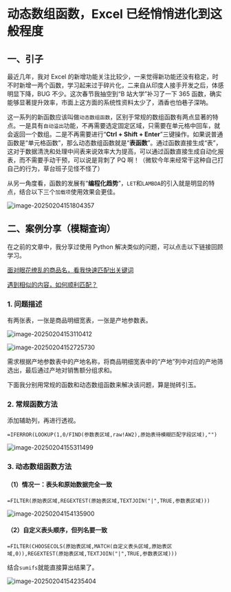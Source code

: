 # 动态数组函数，Excel 已经悄悄进化到这般程度

## 一、引子

最近几年，我对 Excel 的新增功能关注比较少，一来觉得新功能还没有稳定，时不时新增一两个函数，学习起来过于碎片化，二来自从印度人接手开发之后，体感明显下降，BUG 不少。这次春节我抽空到“B 站大学”补习了一下 365 函数，确实能够显著提升效率，市面上这方面的系统性资料太少了，酒香也怕巷子深呐。

这一系列的新函数应该叫做`动态数组函数`，区别于常规的数组函数有两点显著的特点。一是具有`自动溢出`功能，不再需要选定固定区域，只需要在单元格中回车，就会返回一个数组。二是不再需要进行“**Ctrl + Shift + Enter**”三键操作。如果说普通函数是“单元格函数”，那么动态数组函数就是“**表函数**”。通过函数直接生成“表”，这对于数据清洗和处理中间表来说效率大为提高，可以通过函数直接生成自动化报表，而不需要手动干预，可以说是背刺了 PQ 啊！（微软今年来经常干这种自己打自己的行为，草台班子见怪不怪了）

从另一角度看，函数的发展有“**编程化趋势**”，`LET`和`LAMBDA`的引入就是明显的特点，结合以下三个`加载项`使用效果会更佳。

![image-20250204151804357](https://cdn.jsdelivr.net/gh/don2vito/picgo_warehouse/pic/202502041518485.png)

## 二、案例分享（模糊查询）

在之前的文章中，我分享过使用 Python 解决类似的问题，可以点击以下链接回顾学习。

[面对眼花缭乱的商品名，看我快速匹配出关键词](https://mp.weixin.qq.com/s/L6Vhsp2LRiY3VqrUEEKJkg)

[遇到相似的内容，如何顺利匹配？](https://mp.weixin.qq.com/s/EyQ8rZxvO46XosfdSvlm8g)

### 1. 问题描述

有两张表，一张是商品明细宽表，一张是产地参数表。

![image-20250204153110412](https://cdn.jsdelivr.net/gh/don2vito/picgo_warehouse/pic/202502041531575.png)

![image-20250204152725730](https://cdn.jsdelivr.net/gh/don2vito/picgo_warehouse/pic/202502041527834.png)

需求根据产地参数表中的产地名称，将商品明细宽表中的“产地”列中对应的产地筛选出，最后通过产地对销售额分组求和。

下面我分别用常规的函数和动态数组函数来解决该问题，算是抛砖引玉。

### 2. 常规函数方法

添加辅助列，再进行透视。

```
=IFERROR(LOOKUP(1,0/FIND(参数表区域,raw!AW2),原始表待模糊匹配字段区域),"")
```

![image-20250204155311499](https://cdn.jsdelivr.net/gh/don2vito/picgo_warehouse/pic/202502041553644.png)

### 3. 动态数组函数方法

#### （1）情况一：表头和原始数据完全一致

```
=FILTER(原始表区域,REGEXTEST(原始表区域,TEXTJOIN("|",TRUE,参数表区域)))
```

![image-20250204154135900](https://cdn.jsdelivr.net/gh/don2vito/picgo_warehouse/pic/202502041541045.png)

#### （2）自定义表头顺序，但列名要一致

```
=FILTER(CHOOSECOLS(原始表区域,MATCH(自定义表头区域,原始表区域,0)),REGEXTEST(原始表区域,TEXTJOIN("|",TRUE,参数表区域)))
```

结合`sumifs`就能直接算出结果了。

![image-20250204154235404](https://cdn.jsdelivr.net/gh/don2vito/picgo_warehouse/pic/202502041542445.png)